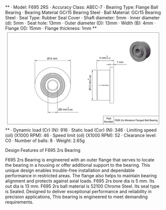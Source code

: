 **
· Model: F695 2RS
· Accuracy Class: ABEC-7
· Bearing Type: Flange Ball Bearing
· Bearing Material GCr15 Bearing Steel
· Ball Material: GCr15 Bearing Steel
· Seal Type: Rubber Seal Cover
· Shaft diameter: 5mm
· Inner diameter (d): 5mm
· Seat hole: 13mm
· Outer diameter (D): 13mm
· Width (B): 4mm
· Flange OD: 15mm
· Flange thickness: 1mm
**
![F695-2RS](images/F695-2RS.png)
**
· Dynamic load (Cr) (N): 916
· Static load (Cor) (N): 346
· Limiting speed (oil) (X1000 RPM): 46
· Speed limit (oil) (X1000 RPM): 52
· Clearance level: C0
· Number of balls: 8
· Weight: 2.65g

Design Features of F695 2rs Bearing

F695 2rs Bearing is engineered with an outer flange that serves to locate the bearing in a housing or offer additional support to the bearing. This unique design enables trouble-free installation and dependable performance in restricted areas. The flange also helps to maintain bearing alignment and protects against axial loads. F695 2rs bore dia is 5 mm. Its out dia is 13 mm. F695 2rs ball material is 52100 Chrome Steel. Its seal type is Sealed. Designed to deliver exceptional performance and reliability in precision applications, This bearing is engineered to meet demanding requirements.

 